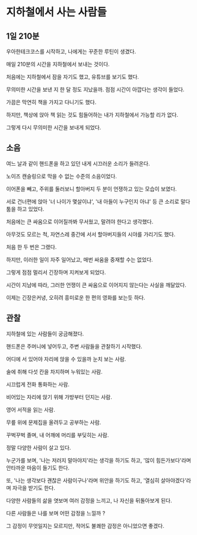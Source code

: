 # 지하철에서 사는 사람들

## 1일 210분

우아한테크코스를 시작하고, 나에게는 꾸준한 루틴이 생겼다.

매일 210분의 시간을 지하철에서 보내는 것이다.

처음에는 지하철에서 잠을 자기도 했고, 유튜브를 보기도 했다.

무의미한 시간을 보낸 지 한 달 정도 지났을까. 점점 시간이 아깝다는 생각이 들었다.

가끔은 막연히 책을 가지고 다니기도 했다.

하지만, 책상에 앉아 책 읽는 것도 힘들어하는 내가 지하철에서 가능할 리가 없다.

그렇게 다시 무의미한 시간을 보내게 되었다.

## 소음

여느 날과 같이 핸드폰을 하고 있던 내게 시끄러운 소리가 들려온다.

노이즈 캔슬링으로 막을 수 없는 수준의 소음이었다.

이어폰을 빼고, 주위를 둘러보니 할아버지 두 분이 언쟁하고 있는 모습이 보였다.

서로 건너편에 앉아 '너 나이가 몇살이냐', '내 아들이 누구인지 아냐' 등 큰 소리로 말다툼을 하고 있었다.

처음에는 큰 싸움으로 이어질까봐 무서웠고, 말려야 한다고 생각했다.

아무것도 모르는 척, 자연스레 중간에 서서 할아버지들의 시야를 가리기도 했다.

처음 한 두 번은 그랬다.

하지만, 이러한 일이 자주 일어났고, 매번 싸움을 중재할 수는 없었다.

그렇게 점점 멀리서 긴장하며 지켜보게 되었다.

시간이 지남에 따라, 그러한 언쟁이 큰 싸움으로 이어지지 않는다는 사실을 깨달았다. 

이제는 긴장은커녕, 오히려 흥미로운 한 편의 영화를 보는듯 하다.

## 관찰

지하철에 있는 사람들이 궁금해졌다.

핸드폰은 주머니에 넣어두고, 주변 사람들을 관찰하기 시작했다.

어디에 서 있어야 자리에 앉을 수 있을까 눈치 보는 사람.

술에 취해 다섯 칸을 차지하며 누워있는 사람.

시끄럽게 전화 통화하는 사람.

비어있는 자리에 앉기 위해 가방부터 던지는 사람.

영어 서적을 읽는 사람.

무릎 위에 문제집을 올려두고 공부하는 사람.

꾸벅꾸벅 졸며, 내 어깨에 머리를 부딪히는 사람.

정말 다양한 사람이 살고 있다.

누군가를 보며, '나는 저러지 말아야지'라는 생각을 하기도 하고, '많이 힘든가보다'라며 안타까운 마음이 들기도 한다.

또, '나는 생각보다 괜찮은 사람이구나'라며 위안을 하기도 하고, '열심히 살아야겠다'라며 자극을 받기도 한다.

다양한 사람들의 삶을 엿보며 여러 감정을 느끼고, 나 자신을 뒤돌아보게 된다.

다른 사람들은 나를 보며 어떤 감정을 느낄까 ?

그 감정이 무엇일지는 모르지만, 적어도 불쾌한 감정은 아니었으면 좋겠다.
